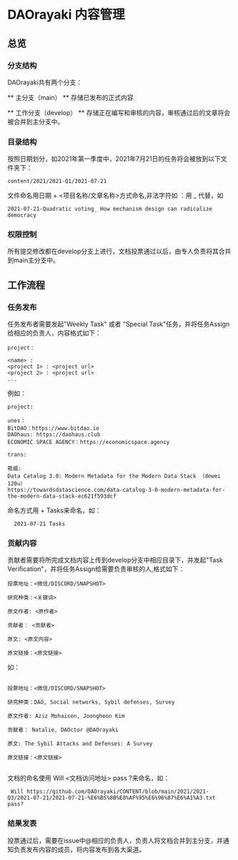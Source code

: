 # DAOrayaki 内容管理
## 总览
### 分支结构
DAOrayaki共有两个分支：

** 主分支（main） **
存储已发布的正式内容

** 工作分支（develop） **
存储正在编写和审核的内容，审核通过后的文章将会被合并到主分支中。

### 目录结构
按照日期划分，如2021年第一季度中，2021年7月21日的任务将会被放到以下文件夹下：
```
content/2021/2021-Q1/2021-07-21
```

文件命名用日期 + <项目名称/文章名称>方式命名,非法字符如 ：用 _ 代替，如

```
2021-07-21-Quadratic voting_ How mechanism design can radicalize democracy
```

### 权限控制

所有提交修改都在develop分支上进行，文档投票通过以后，由专人负责将其合并到main主分支中。

## 工作流程
### 任务发布
任务发布者需要发起"Weekly Task" 或者 "Special Task"任务，并将任务Assign给相应的负责人，内容格式如下：

```
project：

<name> : 
<project 1> : <project url>
<project 2> : <project url>
...
```

例如：

```
project:

unes： 
BitDAO：https://www.bitdao.io
DAOhaus: https://daohaus.club
ECONOMIC SPACE AGENCY：https://economicspace.agency

trans:

筱威:
Data Catalog 3.0: Modern Metadata for the Modern Data Stack （dewei 120u）
https://towardsdatascience.com/data-catalog-3-0-modern-metadata-for-the-modern-data-stack-ec621f593dcf
```

命名方式用<time> + Tasks来命名，如：
  
```
  2021-07-21 Tasks
```

### 贡献内容
贡献者需要将所完成文档内容上传到develop分支中相应目录下，并发起"Task Verification"，并将任务Assign给需要负责审核的人,格式如下：

```
投票地址：<微信/DISCORD/SNAPSHOT>

研究种类：<关键词>

原文作者: <原作者>

贡献者： <贡献者>

原文: <原文内容>
  
原文链接：<原文链接>
```
  
如：
  
```
  
投票地址：<微信/DISCORD/SNAPSHOT>

研究种类：DAO, Social networks, Sybil defenses, Survey

原文作者: Aziz Mohaisen, Joongheon Kim

贡献者： Natalie, DAOctor @DAOrayaki

原文: The Sybil Attacks and Defenses: A Survey
  
原文链接：<原文链接>
  
```
  
文档的命名使用 Will <文档访问地址> pass ?来命名，如：
  
 ```
  Will https://github.com/DAOrayaki/CONTENT/blob/main/2021/2021-Q3/2021-07-21/2021-07-21-%E6%B5%8B%E8%AF%95%E6%96%87%E6%A1%A3.txt pass?
 ```
### 结果发表
  
  投票通过后，需要在issue中@相应的负责人，负责人将文档合并到主分支，并通知负责发布内容的成员，将内容发布到各大渠道。
